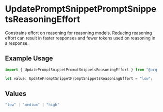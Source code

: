 # UpdatePromptSnippetPromptSnippetsReasoningEffort

Constrains effort on reasoning for reasoning models. Reducing reasoning effort can result in faster responses and fewer tokens used on reasoning in a response.

## Example Usage

```typescript
import { UpdatePromptSnippetPromptSnippetsReasoningEffort } from "@orq-ai/node/models/operations";

let value: UpdatePromptSnippetPromptSnippetsReasoningEffort = "low";
```

## Values

```typescript
"low" | "medium" | "high"
```